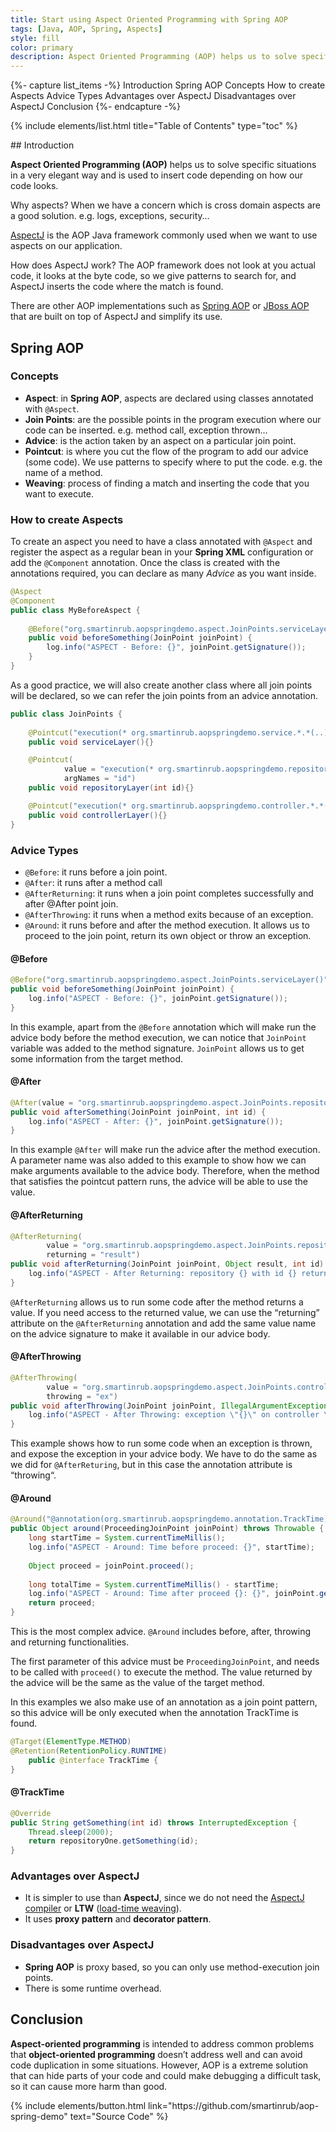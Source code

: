 ```yaml
---
title: Start using Aspect Oriented Programming with Spring AOP
tags: [Java, AOP, Spring, Aspects]
style: fill
color: primary
description: Aspect Oriented Programming (AOP) helps us to solve specific situations in a very elegant way and is used to insert code depending on how our code looks.
---
```


{%- capture list_items -%}
Introduction
Spring AOP
Concepts
How to create Aspects
Advice Types
Advantages over AspectJ
Disadvantages over AspectJ
Conclusion
{%- endcapture -%}

{% include elements/list.html title="Table of Contents" type="toc" %}

## Introduction

**Aspect Oriented Programming (AOP)** helps us to solve specific situations in a very elegant way and is used to insert code depending on how our code looks.

Why aspects? When we have a concern which is cross domain aspects are a good solution. e.g. logs, exceptions, security…

[AspectJ](https://www.eclipse.org/aspectj/) is the AOP Java framework commonly used when we want to use aspects on our application.

How does AspectJ work? The AOP framework does not look at you actual code, it looks at the byte code, so we give patterns to search for, and AspectJ inserts the code where the match is found.

There are other AOP implementations such as [Spring AOP](https://docs.spring.io/spring/docs/4.3.15.RELEASE/spring-framework-reference/html/aop.html) or [JBoss AOP](http://jbossaop.jboss.org/) that are built on top of AspectJ and simplify its use.

## Spring AOP

### Concepts

- **Aspect**: in **Spring AOP**, aspects are declared using classes annotated with `@Aspect`.
- **Join Points**: are the possible points in the program execution where our code can be inserted. e.g. method call, exception thrown…
- **Advice**: is the action taken by an aspect on a particular join point.
- **Pointcut**: is where you cut the flow of the program to add our advice (some code). We use patterns to specify where to put the code. e.g. the name of a method.
- **Weaving**: process of finding a match and inserting the code that you want to execute.

### How to create Aspects

To create an aspect you need to have a class annotated with `@Aspect` and register the aspect as a regular bean in your **Spring XML** configuration or add the `@Component` annotation. Once the class is created with the annotations required, you can declare as many *Advice* as you want inside.

```java
@Aspect
@Component
public class MyBeforeAspect {
    
    @Before("org.smartinrub.aopspringdemo.aspect.JoinPoints.serviceLayer()")
    public void beforeSomething(JoinPoint joinPoint) {
        log.info("ASPECT - Before: {}", joinPoint.getSignature());
    }
}
```

As a good practice, we will also create another class where all join points will be declared, so we can refer the join points from an advice annotation.

```java
public class JoinPoints { 
    
    @Pointcut("execution(* org.smartinrub.aopspringdemo.service.*.*(..))")
    public void serviceLayer(){}

    @Pointcut(
            value = "execution(* org.smartinrub.aopspringdemo.repository.*.*(..)) && args(id)",
            argNames = "id")
    public void repositoryLayer(int id){}

    @Pointcut("execution(* org.smartinrub.aopspringdemo.controller.*.*(..))")
    public void controllerLayer(){}
}
```

### Advice Types

- `@Before`: it runs before a join point.
- `@After`: it runs after a method call
- `@AfterReturning`: it runs when a join point completes successfully and after @After point join.
- `@AfterThrowing`: it runs when a method exits because of an exception.
- `@Around`: it runs before and after the method execution. It allows us to proceed to the join point, return its own object or throw an exception.

#### @Before

```java
@Before("org.smartinrub.aopspringdemo.aspect.JoinPoints.serviceLayer()")
public void beforeSomething(JoinPoint joinPoint) {
    log.info("ASPECT - Before: {}", joinPoint.getSignature());
}
```

In this example, apart from the `@Before` annotation which will make run the advice body before the method execution, we can notice that `JoinPoint` variable was added to the method signature. `JoinPoint` allows us to get some information from the target method.

#### @After

```java
@After(value = "org.smartinrub.aopspringdemo.aspect.JoinPoints.repositoryLayer(id)")
public void afterSomething(JoinPoint joinPoint, int id) {
    log.info("ASPECT - After: {}", joinPoint.getSignature());
}
```

In this example `@After` will make run the advice after the method execution. A parameter name was also added to this example to show how we can make arguments available to the advice body. Therefore, when the method that satisfies the pointcut pattern runs, the advice will be able to use the value.

#### @AfterReturning

```java
@AfterReturning(
        value = "org.smartinrub.aopspringdemo.aspect.JoinPoints.repositoryLayer(id)",
        returning = "result")
public void afterReturning(JoinPoint joinPoint, Object result, int id) {
    log.info("ASPECT - After Returning: repository {} with id {} returned {}", joinPoint, id, result);
}
```

`@AfterReturning` allows us to run some code after the method returns a value. If you need access to the returned value, we can use the “returning” attribute on the `@AfterReturning` annotation and add the same value name on the advice signature to make it available in our advice body.

#### @AfterThrowing

```java
@AfterThrowing(
        value = "org.smartinrub.aopspringdemo.aspect.JoinPoints.controllerLayer()",
        throwing = "ex")
public void afterThrowing(JoinPoint joinPoint, IllegalArgumentException ex) {
    log.info("ASPECT - After Throwing: exception \"{}\" on controller \"{}\"", ex, joinPoint.getSignature());
}
```

This example shows how to run some code when an exception is thrown, and expose the exception in your advice body. We have to do the same as we did for `@AfterReturing`, but in this case the annotation attribute is “throwing“.

#### @Around

```java
@Around("@annotation(org.smartinrub.aopspringdemo.annotation.TrackTime)")
public Object around(ProceedingJoinPoint joinPoint) throws Throwable {
    long startTime = System.currentTimeMillis();
    log.info("ASPECT - Around: Time before proceed: {}", startTime);
    
    Object proceed = joinPoint.proceed();
    
    long totalTime = System.currentTimeMillis() - startTime;
    log.info("ASPECT - Around: Time after proceed {}: {}", joinPoint.getSignature(), totalTime);
    return proceed;
}
```

This is the most complex advice. `@Around` includes before, after, throwing and returning functionalities.

The first parameter of this advice must be `ProceedingJoinPoint`, and needs to be called with `proceed()` to execute the method. The value returned by the advice will be the same as the value of the target method.

In this examples we also make use of an annotation as a join point pattern, so this advice will be only executed when the annotation TrackTime is found.

```java
@Target(ElementType.METHOD)
@Retention(RetentionPolicy.RUNTIME)
    public @interface TrackTime {   
}
```

#### @TrackTime

```java
@Override
public String getSomething(int id) throws InterruptedException {
    Thread.sleep(2000);
    return repositoryOne.getSomething(id);
}
```

### Advantages over AspectJ

- It is simpler to use than **AspectJ**, since we do not need the [AspectJ compiler](https://www.eclipse.org/aspectj/doc/next/devguide/ajc-ref.html) or **LTW** ([load-time weaving](https://www.eclipse.org/aspectj/doc/released/devguide/ltw.html)).
- It uses **proxy pattern** and **decorator pattern**.

### Disadvantages over AspectJ

- **Spring AOP** is proxy based, so you can only use method-execution join points.
- There is some runtime overhead.

## Conclusion

**Aspect-oriented programming** is intended to address common problems that **object-oriented programming** doesn’t address well and can avoid code duplication in some situations. However, AOP is a extreme solution that can hide parts of your code and could make debugging a difficult task, so it can cause more harm than good.

<p class="text-center">
{% include elements/button.html link="https://github.com/smartinrub/aop-spring-demo" text="Source Code" %}
</p>